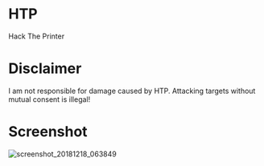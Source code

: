 # HTP
Hack The Printer
# Disclaimer
I am not responsible for damage caused by HTP. Attacking targets without mutual consent is illegal!
# Screenshot
![screenshot_20181218_063849](https://user-images.githubusercontent.com/32659320/50123475-6f2a4500-0293-11e9-894f-c55566172aea.png)

